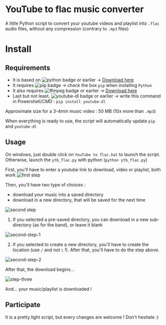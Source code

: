 # YouTube to flac music converter

A little Python script to convert your youtube videos and playlist into `.flac` audio files, without any compression (contrary to `.mp3` files)

# Install


## Requirements

- It is based on ![python badge](https://img.shields.io/badge/python-3.7-blue "python badge") or earlier -> [Download here](https://www.python.org/downloads/)
- It requires ![pip badge](https://img.shields.io/badge/pip-21.1-green "pip badge") -> check the box `pip` when installing `Python`
- It also requires ![ffmpeg badge](https://img.shields.io/badge/ffmpeg-4.3.1-orange "ffmpeg badge") or earlier -> [Download here](https://ffmpeg.org/download.html)
- Last but not least, ![youtube-dl badge](https://img.shields.io/badge/youtube--dl-2021.06.06-red "youtube-dl badge") or earlier -> write this command in Powershell/CMD : `pip install youtube-dl`

Approximate size for a 3-4min music video : 50 MB (10x more than `.mp3`)

When everything is ready to use, the script will automatically update `pip` and `youtube-dl`


## Usage

On windows, just double click on `YouTube to flac.bat` to launch the script.
Otherwise, launch the `ytb_flac.py` with python (`python ytb_flac.py`)

First, you'll have to enter a youtube link to download, video or playlist, both work
![first step](https://cdn.discordapp.com/attachments/826575188303806476/884193179396636682/unknown.png)

Then, you'll have two type of choices :
- download your music into a saved directory
- download in a new directory, that will be saved for the next time

![second step](https://cdn.discordapp.com/attachments/826575188303806476/884194889368215572/unknown.png)

1. If you selected a pre-saved directory, you can download in a new sub-directory (as for the band), or leave it blank 

![second-step-1](https://user-images.githubusercontent.com/60878689/132142451-f1b0cbf9-92cc-4ca7-b28d-35f8b5280ba7.png)

2.  If you selected to create a new directory, you'll have to create the location (use `/` and not `\` !). After that, you'll have to do the step above.

![second-step-2](https://user-images.githubusercontent.com/60878689/132142503-393c16dc-bdb5-4ca2-abf6-37108ec2ec1d.png)

After that, the download begins...

![step-three](https://user-images.githubusercontent.com/60878689/132142568-171af48e-0f78-48ca-b272-d69f2bf47eb3.png)

And... your music/playlist is downloaded !

## Participate
It is a pretty light script, but every changes are welcome ! Don't hesitate :)
